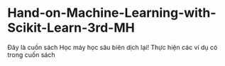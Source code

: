 # Hand-on-Machine-Learning-with-Scikit-Learn-3rd-MH
Đây là cuốn sách Học máy học sâu biên dịch lại! Thực hiện các ví dụ có trong cuốn sách
